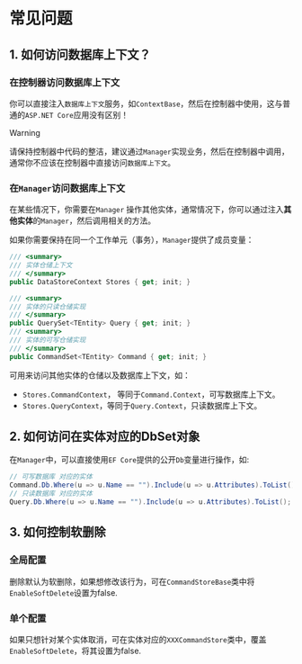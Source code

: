 # 常见问题

## 1. 如何访问数据库上下文？

### 在控制器访问数据库上下文

你可以直接注入`数据库上下文`服务，如`ContextBase`，然后在控制器中使用，这与普通的`ASP.NET Core`应用没有区别！
> [!WARNING]
> 请保持控制器中代码的整洁，建议通过`Manager`实现业务，然后在控制器中调用，通常你不应该在控制器中直接访问`数据库上下文`。

### 在`Manager`访问数据库上下文

在某些情况下，你需要在`Manager` 操作其他实体，通常情况下，你可以通过注入**其他实体**的`Manager`，然后调用相关的方法。

如果你需要保持在同一个工作单元（事务），`Manager`提供了成员变量：

```csharp
/// <summary>
/// 实体仓储上下文
/// </summary>
public DataStoreContext Stores { get; init; }

/// <summary>
/// 实体的只读仓储实现
/// </summary>
public QuerySet<TEntity> Query { get; init; }
/// <summary>
/// 实体的可写仓储实现
/// </summary>
public CommandSet<TEntity> Command { get; init; }

```

可用来访问其他实体的仓储以及数据库上下文，如：

- `Stores.CommandContext`， 等同于`Command.Context`，可写数据库上下文。
- `Stores.QueryContext`，等同于`Query.Context`，只读数据库上下文。

## 2. 如何访问在实体对应的DbSet对象

在`Manager`中，可以直接使用`EF Core`提供的公开`Db`变量进行操作，如:

```csharp
// 可写数据库 对应的实体
Command.Db.Where(u => u.Name == "").Include(u => u.Attributes).ToList();
// 只读数据库 对应的实体
Query.Db.Where(u => u.Name == "").Include(u => u.Attributes).ToList();

```

## 3. 如何控制软删除

### 全局配置

删除默认为软删除，如果想修改该行为，可在`CommandStoreBase`类中将`EnableSoftDelete`设置为false.

### 单个配置

如果只想针对某个实体取消，可在实体对应的`XXXCommandStore`类中，覆盖`EnableSoftDelete`，将其设置为false.
